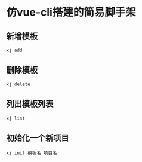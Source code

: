 # 仿vue-cli搭建的简易脚手架

## 新增模板
```$xslt
xj add 
```

## 删除模板
```$xslt
xj delete
```

## 列出模板列表
```$xslt
xj list
```

## 初始化一个新项目
```$xslt
xj init 模板名 项目名
```
